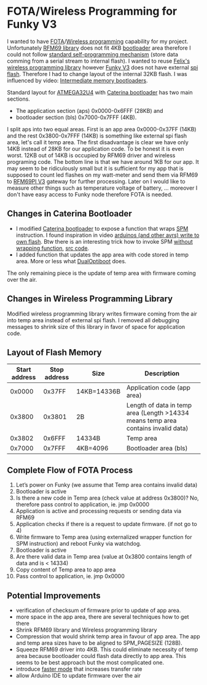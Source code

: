 # FOTA/Wireless Programming for Funky V3

I wanted to have [FOTA](http://en.wikipedia.org/wiki/Over-the-air_programming)/[Wireless programming](http://lowpowerlab.com/blog/category/moteino/wireless-programming/) capability for my project. Unfortunately [RFM69 library](https://github.com/LowPowerLab/RFM69) does not fit 4KB [bootloader](http://www.hackersworkbench.com/intro-to-bootloaders-for-avr) area therefore I could not follow [standard self-programming mechanism](http://www.engineersgarage.com/embedded/avr-microcontroller-projects/How-to-Use-SPM-for-Flash-to-Flash-Programming) (store data comming from a serial stream to internal flash). I wanted to reuse [Felix's wireless programming library](https://github.com/LowPowerLab/WirelessProgramming) however [Funky V3](http://harizanov.com/wiki/wiki-home/funky-v3/) does not have external [spi flash](http://www.instructables.com/id/How-to-Design-with-Discrete-SPI-Flash-Memory/). Therefore I had to change layout of the internal 32KB flash. I was influenced by video: [Intermediate memory bootloaders](https://www.youtube.com/watch?v=jbLy6kE-Szg).

Standard layout for [ATMEGA32U4](http://www.atmel.com/devices/atmega32u4.aspx) with [Caterina bootloader](https://github.com/arduino/Arduino/blob/master/hardware/arduino/avr/bootloaders/caterina/Caterina.c) has two main sections. 
 * The application section (aps) 0x0000-0x6FFF (28KB) and 
 * bootloader section (bls) 0x7000-0x7FFF (4KB). 

I split aps into two equal areas. First is an app area 0x0000-0x37FF (14KB) and the rest 0x3800-0x7FFF (14KB) is something like external spi flash area, let's call it temp area. The first disadvantage is clear we have only 14KB instead of 28KB for our application code. To be honest it is even worst. 12KB out of 14KB is occupied by RFM69 driver and wireless programing code. The bottom line is that we have around 1KB for our app. It may seem to be ridiculously small but it is sufficient for my app that is supposed to count led flashes on my watt-meter and send them via RFM69 to [RFM69PI V3](https://wiki.openenergymonitor.org/index.php/RFM69Pi_V3) gateway for further processing. Later on I would like to measure other things such as temperature voltage of battery, … moreover I don't have easy access to Funky node therefore FOTA is needed.

## Changes in Caterina Bootloader
 - I modified [Caterina bootloader](https://github.com/mharizanov/new_Funky/tree/master/caterina-lilypadusb) to expose a function that wraps [SPM](http://www.atmel.com/webdoc/avrassembler/avrassembler.wb_SPM.html) instruction. I found inspiration in video
 [arduinos (and other avrs) write to own flash](http://hackaday.com/2015/07/03/arduinos-and-other-avrs-write-to-own-flash/). Btw there is an interesting trick how to invoke SPM
[without wrapping function](http://oneweekwonder.blogspot.cz/2014/07/bootjacker-amazing-avr-bootloader-hack.html), [src code](https://gist.github.com/Snial/2d516b6305165bf81415).
 - I added function that updates the app area with code stored in temp area. More or less what [DualOptiboot](https://github.com/LowPowerLab/DualOptiboot) does.

The only remaining piece is the update of temp area with firmware coming over the air.

## Changes in Wireless Programming Library 
Modified wireless programming library writes firmware coming from the air into temp area instead of external spi flash. I removed all debugging messages to shrink size of this library in favor of space for application code.

## Layout of Flash Memory 
| Start address | Stop address | Size        | Description                                                                      |
|---------------|--------------|-------------|----------------------------------------------------------------------------------|
| 0x0000        | 0x37FF       | 14KB=14336B | Application code (app area)                                                      |
| 0x3800        | 0x3801       | 2B          | Length of data in temp area  (Length >14334 means temp area contains invalid data) |
| 0x3802        | 0x6FFF       | 14334B      | Temp area                                                                        |
| 0x7000        | 0x7FFF       | 4KB=4096    | Bootloader area (bls)                                                            |

## Complete Flow of FOTA Process 

1. Let’s power on Funky (we assume that Temp area contains invalid data)
2. Bootloader is active
3. Is there a new code in Temp area (check value at address 0x3800)? 
No, therefore pass control to application, ie. jmp 0x0000
4. Application is active and processing requests or sending data via RFM69
5. Application checks if there is a request to update firmware. (if not go to 4)
6. Write firmware to Temp area (using externalized wrapper function for SPM instruction) and reboot Funky via watchdog.
7. Bootloader is active
8. Are there valid data in Temp area (value at 0x3800 contains length of data and is < 14334)
9. Copy content of Temp area to app area
10. Pass control to application, ie. jmp 0x0000

## Potential Improvements 

 * verification of checksum of firmware prior to update of app area.
 * more space in the app area, there are several techniques how to get there
  * Shrink RFM69 library and Wireless programming library
  * Compression that would shrink temp area in favour of app area. The app and temp area sizes have to be aligned to SPM_PAGESIZE (128B).
  * Squeeze RFM69 driver into 4KB. This could eliminate necessity of temp area because bootloader could flash data directly to app area. This seems to be best approach but the most complicated one.
 * introduce [faster mode](http://lowpowerlab.com/blog/2016/01/21/wireless-programming-just-got-50-faster/) that increases transfer rate
 * allow Arduino IDE to update firmware over the air
